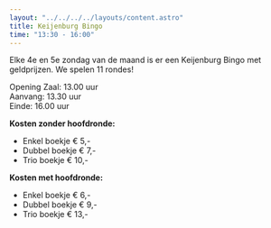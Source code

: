 ```yaml
---
layout: "../../../../layouts/content.astro"
title: Keijenburg Bingo
time: "13:30 - 16:00"
---
```


Elke 4e en 5e zondag van de maand is er een Keijenburg Bingo met geldprijzen. We spelen 11 rondes!

Opening Zaal: 13.00 uur  
Aanvang: 13.30 uur  
Einde: 16.00 uur

**Kosten zonder hoofdronde:**

-   Enkel boekje € 5,-
-   Dubbel boekje € 7,-
-   Trio boekje € 10,-

**Kosten met hoofdronde:**

-   Enkel boekje € 6,-
-   Dubbel boekje € 9,-
-   Trio boekje € 13,-
